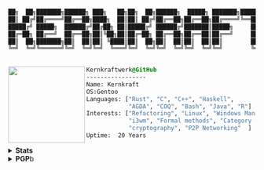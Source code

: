 
```css
██╗  ██╗███████╗██████╗ ███╗   ██╗██╗  ██╗██████╗  █████╗ ███████╗████████╗              
██║ ██╔╝██╔════╝██╔══██╗████╗  ██║██║ ██╔╝██╔══██╗██╔══██╗██╔════╝╚══██╔══╝
█████╔╝ █████╗  ██████╔╝██╔██╗ ██║█████╔╝ ██████╔╝███████║█████╗     ██║         
██╔═██╗ ██╔══╝  ██╔══██╗██║╚██╗██║██╔═██╗ ██╔══██╗██╔══██║██╔══╝     ██║   
██║  ██╗███████╗██║  ██║██║ ╚████║██║  ██╗██║  ██║██║  ██║██║        ██║         
╚═╝  ╚═╝╚══════╝╚═╝  ╚═╝╚═╝  ╚═══╝╚═╝  ╚═╝╚═╝  ╚═╝╚═╝  ╚═╝╚═╝        ╚═╝   
                                                                                                                                                                                               
```
 

<div style="display:block;text-align:left"><img align="left" src="https://wiki.gentoo.org/images/thumb/e/ee/Gblend.png/117px-Gblend.png" border="0" style="width:156px;">
  
  ```css
  Kernkraftwerk@GitHub
  -----------------
  Name: Kernkraft
  OS:Gentoo
  Languages: ["Rust", "C", "C++", "Haskell",
              "AGDA", "COQ", "Bash", "Java", "R"]
  Interests: ["Refactoring", "Linux", "Windows Manager",
              "i3wm", "Formal methods", "Category theory"
              "cryptography", "P2P Networking"  ]  
Uptime:  20 Years
  ```
</div>


<details>
  <summary><b>Stats</b></summary>

![Github Stats](https://github-readme-stats.vercel.app/api?username=promathx&count_private=true&show_icons=true&include_all_commits=true&theme=dark)

</details>


<details>
  <summary><b>PGP</b>b</summary>
  
  -----BEGIN PGP PUBLIC KEY BLOCK-----

mQINBGhypwYBEACvu7/3Y8a7OpOv3l34Yp7mBB3L6JTr0rgijBbtIKAtAw1Xc978
gC1zH3OvEcU/diFGI1VSwRsF/Bn1KK3YoMUwQeyNohAo2YNj6siROVrB2Yj6Cvij
zZnMQywbqJ4IzvWppgFuyctQz25OuWsWqW3dCKvMKHSybCmlajN8TO/7EqEwBSMA
o63DH58Hb0zsx1oqP6chfsEUkfAtGNR0bUg4IaX+FxIiVrnZszZHDPujY6HtxBPh
YhFBru+ByWvFz+y4o7AiBrCYDDnutfZ3rLnBml6upkKZmaSdfSSjxcgn/aiT43LJ
FeDSU3hDIY8qjjU615ov3RhQsZGn6x7i34r7qyQuwyoL4g37/Vt+9ysPn504JR3k
ocg3DLk4HVR7PX3vi8FNHLNh6xRW/J4ghTPVT2Rg98ZiCzJKvxX5QhMWDgJvVg1m
gTobNQbBHCr3o31XV1fXkPJ+C+yO5wQl3jdxnX9urC9YZwjFGlgKNYAeJUHW7Ozg
xaRjFKbj4H3TwpjR8QOr+FMU87jHg2/vafVeLAhnsyDEEmvitr160sJu4NRlJGjk
BixGUshvHwEhPSLjvdX/E/oOiJH/GGcEU3XeaFIPfOHbq53ZjSB/Vm8lt9PgtUXq
aIxmJq/yUFiCQ5nhFEms9SJ7jKqOeChHzYrN4u+LwE8a8oIPJ12ltqK41wARAQAB
tCVLZXJua3JhZnR3ZXJrIDxrZXJua3JhZnR3ZXJrQHdpZW4uYXQ+iQJXBBMBCABB
FiEEMk5v7i0R9FUms5QzTOhlr52Mz5MFAmhypwYCGwMFCRLMAwAFCwkIBwICIgIG
FQoJCAsCBBYCAwECHgcCF4AACgkQTOhlr52Mz5MEdQ/+I8pfngB2B3NgejqbUdsR
cZkzDWZPUuPU8vU91YLCLmiZJs9nkaMrzoGEZKITaIBcyuzPHo4qfd3kyD97iVZ9
42dlyQnOkNO1m6kMbONF43lZ7HYFuzztSwqr6BSRicW4TwaiXL8tiJzY8VE9jZaL
Wqk2iI7BhWDTJM4y3MUQI+tnEqXY4MpE2jwFrQNyCGceH7Rho42U2kQ+aIv1UwvX
Vp6GtOV0TVrLqRhV5gIKoGdb95JLc22cI89QUqu8VZBja5MvPyukhmULCR+0ADRY
BlivRvY6SW0LSXYk9PFpzkLwIpCcjwDgh5lL+qt4A5KfaQFC8HlXR7N9UxhTr3v3
owqU4I9flPB+xUCtMC/iLZzFvjXCgzo9lBtvSy6c9TbBqv9EH6YDVAiEA72r+kzy
6aGRy66Ffq2oj5aNOHAuY4qV3osTeoz46fF/33r/OuWTqkGXVXBGaXrncV9LeXlS
U0LHUACcm3UoheV3vab2wj9ISF8CCNOjyxJHTaaDCNsZP7hsOsg+McP+2VETSKge
lDd11+EztRdnr2ygb5iW0xyeuu4uPkIMyqGeL3/eKxjlMAcUYB6vfzMS+T3RKQX1
cwC5b0tce83Z/EnWGRnfmF32MvwjuT9PYq9yWvC6Dj4aPLoUSgb0vSTokYjEBYod
RHb+H8LTXTAx0chCUNjoMG25Ag0EaHKnBgEQANBsll0mtHNIzre6oThxNZvKTOTt
uitWCeK0O34zZ292S4UAHbyl0NKzbsO1DUjXiNNYKPoXCeXy7PSlIfp05blWkS8v
i4LAjEnxGFCPqTgFO0OmXTtsAm+eHfraTHfIhYa9sNijZl4tWW0LFz0AGSAKe39d
A+gbL8+keB/EXzL9y9v+VieeMchiSd2pUHTQO3jx9sBevrKzZeBOaQPz8ogfPYzF
U03Ahy5Ot0D5ZeMKULhOmE3f6ehj0e0VYAGkz7Ylei5Qf6wapIlKBYWUUayZ2Ifz
Mo+6Dmlnb659SKHRbggwZddS91wUGeQXBT1IOlbKtbYr8Jj+vsXLgItr7PhBuv6b
S2DAnTVZq0+8ocmTPNrFav7bVZmwgqA1sNB+OOcjyHQl4aWNwHKpjhiS/qTuZGj7
GR6ohNBg8vC5JD4uIY4KUwVxVwmt0OH7JWWu7p0NKz8WLiZ2e+QTFI1RhOWp+PFp
hoTQZlp8zbi3Z/6YgnPJtF/AcR7rCoCQhzfDn+cqgnAVGxd7GyBkPZ9/sJbJe0WG
9VRAvCix8N79T1A+Av5ib/FqwDlv4e6utd/T8nx2L8d0If2+aQLZ7SqRhEojr1p7
PKwGtMzfh22Pl3k+8vqO6rhOt5hT5KoE9v9eF8GR3/ZB4Mf76pnLfp8mkjE/iPis
f6Bwf71C9EQiqp85ABEBAAGJAjwEGAEIACYWIQQyTm/uLRH0VSazlDNM6GWvnYzP
kwUCaHKnBgIbDAUJEswDAAAKCRBM6GWvnYzPk0BVD/9YpkIMhxiRS0ZFpwUwEmen
WODMQ8wL47CDTtMlUfXRwZjpXIYMb0Db1sqnL9faql/zC6mIPcY3AXEqgAwhAnzD
dB9YBbwlxU90t4YI78flqnHXkJeW3l0f2LRYut78taDZ00qbFUh5TubVVMH1bBiS
FYHV4bkcEcz97qNN1smoq0eB9ZatLwh3ezm4D1I7GHo2Ces9x27+usTeEA741Gw2
1sE3wZMGkc5MTHmNKxC52RV5PO6OjzAf4uT0ceOKDGMNRD4HgTI8e8UNYGTDeuUN
ckSdEnwFsRo0KtVWWo/C8yr9OhGG+dkNhf6tjf/DMiSb09KAYuLIltUeAF6+2q3h
bEBXqx7KfOpshLRKsPobv290ypkOnvCtNsdJAu8X81cp2J0PiuUwx66GHNHxnHOw
E2Kkje44YJewtITcOvtZF2bYxw66br6PmQj9jOvmKiiqTgfHOImdkc1oBMUwnNTd
8c98b+bqxz8IUk9SAqY1+h52xL2egzNQva94yV85l4I6fsFYvV9/FqpNOOJyidg5
sAOoKvQ14LvAOf7kuizPpay5BTR4VTnXy5/i4PYyAOsHs5cIrAUwYP/RXJWVD6hC
DjQkJGN2WI3d5PUEwTCbX+B14VUqvR2PexitWU65tzcw3C9YRNHab4r5Grtd/eEW
Zww0lq8gFv+oQKpL2a1zjw==
=ZyBL
-----END PGP PUBLIC KEY BLOCK-----
  
</details>

